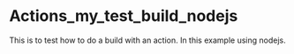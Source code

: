 # Actions_my_test_build_nodejs
This is to test how to do a build with an action. In this example using nodejs.
